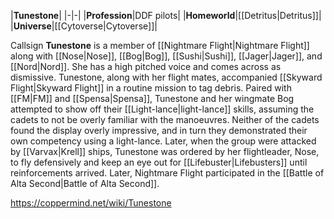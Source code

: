 |**Tunestone**|
|-|-|
|**Profession**|DDF pilots|
|**Homeworld**|[[Detritus\|Detritus]]|
|**Universe**|[[Cytoverse\|Cytoverse]]|

Callsign **Tunestone** is a member of [[Nightmare Flight\|Nightmare Flight]] along with [[Nose\|Nose]], [[Bog\|Bog]], [[Sushi\|Sushi]], [[Jager\|Jager]], and [[Nord\|Nord]]. She has a high pitched voice and comes across as dismissive.
Tunestone, along with her flight mates, accompanied [[Skyward Flight\|Skyward Flight]] in a routine mission to tag debris. Paired with [[FM\|FM]] and [[Spensa\|Spensa]], Tunestone and her wingmate Bog attempted to show off their [[Light-lance\|light-lance]] skills, assuming the cadets to not be overly familiar with the manoeuvres. Neither of the cadets found the display overly impressive, and in turn they demonstrated their own competency using a light-lance. Later, when the group were attacked by [[Varvax\|Krell]] ships, Tunestone was ordered by her flightleader, Nose, to fly defensively and keep an eye out for [[Lifebuster\|Lifebusters]] until reinforcements arrived.
Later, Nightmare Flight participated in the [[Battle of Alta Second\|Battle of Alta Second]].



https://coppermind.net/wiki/Tunestone